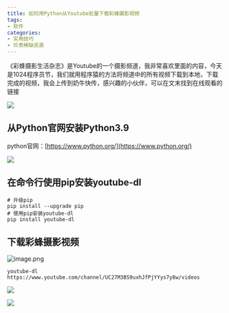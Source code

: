 ```yaml
---
title: 如何用Python从Youtube批量下载彩蜂摄影视频
tags:
- 软件
categories:
- 实用技巧
- 珍贵稀缺资源
---
```



《彩蜂摄影生活杂志》是Youtube的一个摄影频道，我非常喜欢里面的内容，今天是1024程序员节，我们就用程序猿的方法将频道中的所有视频下载到本地，下载完成的视频，我会上传到奶牛快传，感兴趣的小伙伴，可以在文末找到在线观看的链接

![](https://v2fy.com/asset/0i/jikemiji/jikemiji-md/2020-10-24-youtube-dl.assets/1240-20201024154138236.png)




## 从Python官网安装Python3.9

python官网：[https://www.python.org/](https://www.python.org/)



![](https://v2fy.com/asset/0i/jikemiji/jikemiji-md/2020-10-24-youtube-dl.assets/1240-20201024154142684.png)


## 在命令行使用pip安装youtube-dl

```
# 升级pip
pip install --upgrade pip
# 使用pip安装youtube-dl
pip install youtube-dl
```

## 下载彩蜂摄影视频

![image.png](https://v2fy.com/asset/0i/jikemiji/jikemiji-md/2020-10-24-youtube-dl.assets/1240-20201024154146960.png)


```
youtube-dl https://www.youtube.com/channel/UC27M3BS9uxhJfPjYYys7y8w/videos
```




![](https://v2fy.com/asset/0i/jikemiji/jikemiji-md/2020-10-24-youtube-dl.assets/1240-20201024154151989.png)


![](https://v2fy.com/asset/0i/jikemiji/jikemiji-md/2020-10-24-youtube-dl.assets/1240-20201024154156966.png)
